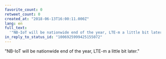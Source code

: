 ```yaml
---
favorite_count: 0
retweet_count: 0
created_at: "2018-06-13T16:00:11.000Z"
lang: en
full_text:
  '"NB-IoT will be nationwide end of the year, LTE-m a little bit later."'
in_reply_to_status_id: "1006925999425155072"
---
```


"NB-IoT will be nationwide end of the year, LTE-m a little bit later."
